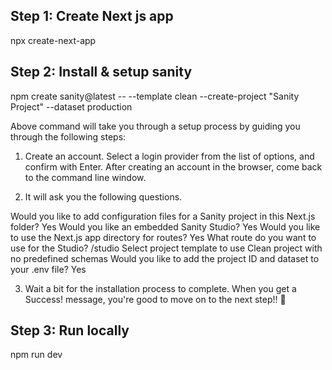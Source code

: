 
## Step 1: Create Next js app

npx create-next-app

## Step 2: Install & setup sanity

npm create sanity@latest -- --template clean --create-project "Sanity Project" --dataset production

Above command will take you through a setup process by guiding you through the following steps:

1. Create an account. Select a login provider from the list of options, and confirm with Enter. After creating an account in the browser, come back to the command line window.

2. It will ask you the following questions.

Would you like to add configuration files for a Sanity project in this Next.js folder? Yes
Would you like an embedded Sanity Studio? Yes
Would you like to use the Next.js app directory for routes? Yes
What route do you want to use for the Studio? /studio
Select project template to use Clean project with no predefined schemas
Would you like to add the project ID and dataset to your .env file? Yes

3. Wait a bit for the installation process to complete. When you get a Success! message, you're good to move on to the next step!! 🎉

## Step 3: Run locally

npm run dev

